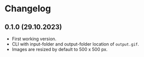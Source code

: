 # Changelog

## 0.1.0 (29.10.2023)
- First working version.
- CLI with input-folder and output-folder location of `output.gif`.
- Images are resized by default to 500 x 500 px.